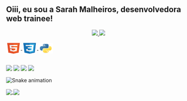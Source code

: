## Oiii, eu sou a Sarah Malheiros, desenvolvedora web trainee!
<div align="center">
  <a href="https://github.com/devsarahmalheiros">
  <img width="40%" src="https://github-readme-stats.vercel.app/api?username=devsarahmalheiros&show_icons=true&theme=vision-friendly-dark&include_all_commits=true&count_private=true"/>
  <img width="40%" src="https://github-readme-stats.vercel.app/api/top-langs/?username=devsarahmalheiros&layout=compact&langs_count=7&theme=vision-friendly-dark"/>
</div>
<div style="display: inline_block"><br>
  
  <img align="center" alt="Rafa-HTML" height="30" width="40" src="https://raw.githubusercontent.com/devicons/devicon/master/icons/html5/html5-original.svg">
  <img align="center" alt="Rafa-CSS" height="30" width="40" src="https://raw.githubusercontent.com/devicons/devicon/master/icons/css3/css3-original.svg">
  <img align="center" alt="Rafa-Python" height="30" width="40" src="https://raw.githubusercontent.com/devicons/devicon/master/icons/python/python-original.svg">
 
 
</div>
  
 <br>
<div> 
  
  <a href="https://instagram.com/sarahvampirona" target="_blank"><img src="https://img.shields.io/badge/-Instagram-%23E4405F?style=for-the-badge&logo=instagram&logoColor=white" target="_blank"></a>
 	<a href="https://discord.gg/wagxzStdcR" target="_blank"><img src="https://img.shields.io/badge/Discord-7289DA?style=for-the-badge&logo=discord&logoColor=white" target="_blank"></a> 
  <a href = "mailto:devsarahmalheiros@gmail.com"><img src="https://img.shields.io/badge/-Gmail-%23333?style=for-the-badge&logo=gmail&logoColor=white" target="_blank"></a>
  <a href="https://www.linkedin.com/in/sarah-malheiros-b43616248" target="_blank"><img src="https://img.shields.io/badge/-LinkedIn-%230077B5?style=for-the-badge&logo=linkedin&logoColor=white" target="_blank"></a> 
 
  ![Snake animation](https://github.com/sarahmalheiros/sarahmalheiros/blob/output/github-contribution-grid-snake.svg)
 
</div>
<a href="https://github.com/devsarahmalheiros/portfolio">
  <img align="center" src="https://github-readme-stats.vercel.app/api/pin/?username=devsarahmalheiros&repo=portfolio&theme=vision-friendly-dark" />
</a>
  <a href="https://github.com/devsarahmalheiros/Exercicios-em-Python">
  <img align="center" src="https://github-readme-stats.vercel.app/api/pin/?username=devsarahmalheiros&repo=Exercicios-em-Python&theme=vision-friendly-dark" />
</a>
